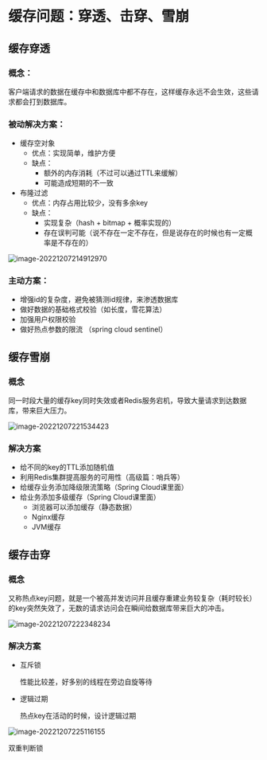 # 缓存问题：穿透、击穿、雪崩



## 缓存穿透



### 概念：

客户端请求的数据在缓存中和数据库中都不存在，这样缓存永远不会生效，这些请求都会打到数据库。



### 被动解决方案：

- 缓存空对象
  - 优点：实现简单，维护方便
  - 缺点：
    - 额外的内存消耗（不过可以通过TTL来缓解）
    - 可能造成短期的不一致
- 布隆过滤
  - 优点：内存占用比较少，没有多余key
  - 缺点：
    - 实现复杂（hash + bitmap + 概率实现的）
    - 存在误判可能（说不存在一定不存在，但是说存在的时候也有一定概率是不存在的）

![image-20221207214912970](https://xingqiu-tuchuang-1256524210.cos.ap-shanghai.myqcloud.com/3978/image-20221207214912970.png)



### 主动方案：

- 增强id的复杂度，避免被猜测id规律，来渗透数据库
- 做好数据的基础格式校验（如长度，雪花算法）
- 加强用户权限校验
- 做好热点参数的限流 （spring cloud sentinel）





## 缓存雪崩



### 概念

同一时段大量的缓存key同时失效或者Redis服务宕机，导致大量请求到达数据库，带来巨大压力。

![image-20221207221534423](https://xingqiu-tuchuang-1256524210.cos.ap-shanghai.myqcloud.com/3978/image-20221207221534423.png)

### 解决方案

- 给不同的key的TTL添加随机值
- 利用Redis集群提高服务的可用性（高级篇：哨兵等）
- 给缓存业务添加降级限流策略（Spring Cloud课里面）
- 给业务添加多级缓存（Spring Cloud课里面）
  - 浏览器可以添加缓存（静态数据）
  - Nginx缓存
  - JVM缓存



## 缓存击穿

### 概念

又称热点key问题，就是一个被高并发访问并且缓存重建业务较复杂（耗时较长）的key突然失效了，无数的请求访问会在瞬间给数据库带来巨大的冲击。



![image-20221207222348234](https://xingqiu-tuchuang-1256524210.cos.ap-shanghai.myqcloud.com/3978/image-20221207222348234.png)





### 解决方案

- 互斥锁

  性能比较差，好多别的线程在旁边自旋等待

- 逻辑过期

  热点key在活动的时候，设计逻辑过期



![image-20221207225116155](https://xingqiu-tuchuang-1256524210.cos.ap-shanghai.myqcloud.com/3978/image-20221207225116155.png)



双重判断锁



